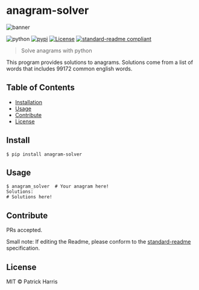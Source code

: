 # anagram-solver

![banner](http://anagram.se/wp-content/themes/anagramproduktion.se/img/logo.png)

![python](https://img.shields.io/badge/python-3.5-blue.svg?style=flat-square)
[![pypi](https://img.shields.io/badge/pypi-v1.1.0-blue.svg?style=flat-square)](https://pypi.python.org/pypi/anagram-solver) [![License](https://img.shields.io/badge/license-MIT-blue.svg?style=flat-square)](https://github.com/patrickleweryharris/anagram-solver/blob/master/LICENSE) [![standard-readme compliant](https://img.shields.io/badge/standard--readme-OK-green.svg?style=flat-square)](https://github.com/RichardLitt/standard-readme)

> Solve anagrams with python

This program provides solutions to anagrams. Solutions come from a list of words that includes 99172 common english words.

## Table of Contents

- [Installation](#install)
- [Usage](#usage)
- [Contribute](#contribute)
- [License](#license)

## Install

```shell
$ pip install anagram-solver
```
## Usage

```shell
$ anagram_solver  # Your anagram here!
Solutions:
# Solutions here!
```

## Contribute

PRs accepted.

Small note: If editing the Readme, please conform to the [standard-readme](https://github.com/RichardLitt/standard-readme) specification.

## License

MIT © Patrick Harris
